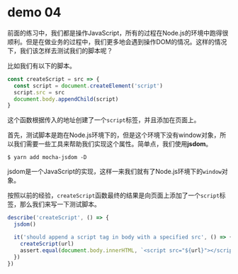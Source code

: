 # demo 04

前面的练习中，我们都是操作JavaScript，所有的过程在Node.js的环境中跑得很顺利。但是在做业务的过程中，我们更多地会遇到操作DOM的情况。这样的情况下，我们该怎样去测试我们的脚本呢？

比如我们有以下的脚本。

``` js
const createScript = src => {
  const script = document.createElement('script')
  script.src = src
  document.body.appendChild(script)
}
```
这个函数根据传入的地址创建了一个`script`标签，并且添加在页面上。

首先，测试脚本是跑在Node.js环境下的，但是这个环境下没有window对象，所以我们需要一些工具来帮助我们实现这个属性。简单点，我们使用**jsdom**。

``` shell
$ yarn add mocha-jsdom -D
```
jsdom是一个JavaScript的实现，这样一来我们就有了Node.js环境下的`window`对象。

按照以前的经验，`createScript`函数最终的结果是向页面上添加了一个`script`标签，那么我们来写一下测试脚本。

``` js
describe('createScript', () => {
  jsdom()

  it('should append a script tag in body with a specified src', () => {
    createScript(url)
    assert.equal(document.body.innerHTML, `<script src="${url}"></script>`)
  })
})
```
